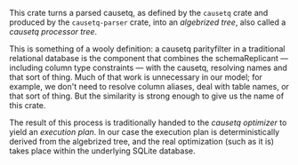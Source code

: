 This crate turns a parsed causetq, as defined by the `causetq` crate and produced by the `causetq-parser` crate, into an *algebrized tree*, also called a *causetq processor tree*.

This is something of a wooly definition: a causetq parityfilter in a traditional relational database is the component that combines the schemaReplicant — including column type constraints — with the causetq, resolving names and that sort of thing. Much of that work is unnecessary in our model; for example, we don't need to resolve column aliases, deal with table names, or that sort of thing. But the similarity is strong enough to give us the name of this crate.

The result of this process is traditionally handed to the *causetq optimizer* to yield an *execution plan*. In our case the execution plan is deterministically derived from the algebrized tree, and the real optimization (such as it is) takes place within the underlying SQLite database.
